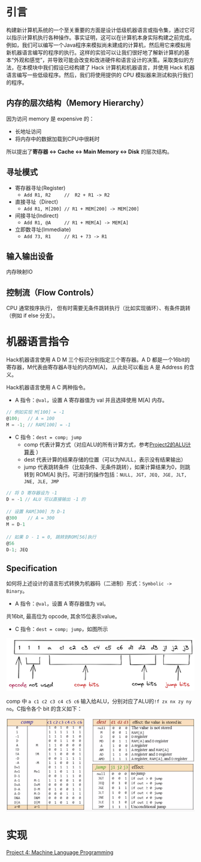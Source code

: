 
# 引言

构建新计算机系统的一个至关重要的方面是设计低级机器语言或指令集，通过它可以指示计算机执行各种操作。事实证明，这可以在计算机本身实际构建之前完成。例如，我们可以编写一个Java程序来模拟尚未建成的计算机，然后用它来模拟用新机器语言编写的程序的执行。这样的实验可以让我们很好地了解新计算机的基本“外观和感觉”，并导致可能会改变和改进硬件和语言设计的决策。采取类似的方法，在本模块中我们假设已经构建了 Hack 计算机和机器语言，并使用 Hack 机器语言编写一些低级程序。然后，我们将使用提供的 CPU 模拟器来测试和执行我们的程序。

## 内存的层次结构（Memory Hierarchy）

因为访问 memory 是 expensive 的：
- 长地址访问
- 将内存中的数据加载到CPU中很耗时

所以提出了**寄存器 <-> Cache <-> Main Memory <-> Disk** 的层次结构。


## 寻址模式

- 寄存器寻址(Register)
  - `Add R1, R2     //  R2 + R1 -> R2`
- 直接寻址（Direct）
  - `Add R1, M[200] // R1 + MEM[200] -> MEM[200]`
- 间接寻址(Indirect)
  - `Add R1, @A     // R1 + MEM[A] -> MEM[A]`
- 立即数寻址(Immediate)
  - `Add 73, R1     // R1 + 73 -> R1`


## 输入输出设备

内存映射IO

## 控制流（Flow Controls）

CPU 通常按序执行， 但有时需要无条件跳转执行（比如实现循环）、有条件跳转（例如 if else 分支）。

# 机器语言指令


Hack机器语言使用 A D M 三个标识分别指定三个寄存器。A D 都是一个16bit的寄存器，M代表由寄存器A寻址的内存M[A]， 从此处可以看出 A 是 Address 的含义。

Hack机器语言使用 A C 两种指令。

- A 指令：`@val`，设置 A 寄存器值为 val 并且选择使用 M[A] 内存。

```c
// 例如实现 M[100] = -1
@100;   // A = 100
M = -1; // RAM[100] = -1
```

- C 指令：`dest = comp; jump`
  - comp 代表计算方式（对应ALU的所有计算方式，参考[Project2的ALU计算表](../02/README.md) ）
  - dest 代表计算的结果存储的位置（可以为NULL，表示没有结果输出）
  - jump 代表跳转条件（比较条件、无条件跳转），如果计算结果为0，则跳转到 ROM[A] 执行。可进行的操作包括：`NULL, JGT, JEQ, JGE, JLT, JNE, JLE, JMP`

```c
// 将 D 寄存器设为 -1
D = -1 // ALU 可以直接输出 -1 的

// 设置 RAM[300] 为 D-1
@300    // A = 300
M = D-1 

// 如果 D - 1 = 0, 跳转到ROM[56]执行
@56 
D-1; JEQ
```

## **Specification**

如何将上述设计的语言形式转换为机器码（二进制）形式：`Symbolic -> Binary`。

- A 指令：`@val`，设置 A 寄存器值为 val。

共16bit, 最高位为 opcode, 其余15位表示value。

- C 指令：`dest = comp; jump`，如图所示

![C指令](../images/c_comd.png)

comp 中 `a c1 c2 c3 c4 c5 c6` 输入给ALU，分别对应了ALU的`!f zx nx zy ny no`。C指令各个 bit 的含义如下：

![comp_breakdown](../images/c_cmd_breakdown.png)

# 实现

[Project 4: Machine Language Programming](https://www.nand2tetris.org/project04)
